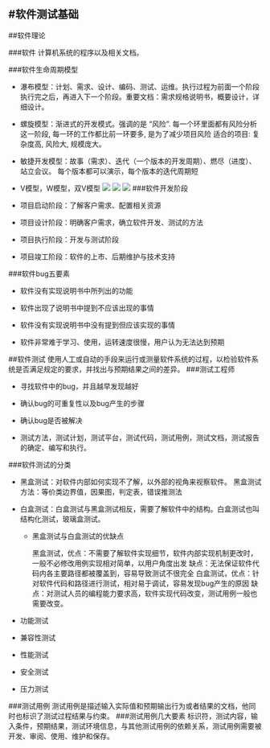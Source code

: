 #软件测试基础
---

##软件理论

###软件
  计算机系统的程序以及相关文档。

###软件生命周期模型

-  瀑布模型：计划、需求、设计、编码、测试、运维。执行过程为前面一个阶段执行完之后，再进入下一个阶段。重要文档：需求规格说明书，概要设计，详细设计。

-  螺旋模型：渐进式的开发模式。强调的是 “风险”. 每一个环里面都有风险分析这一阶段, 每一环的工作都比前一环要多, 是为了减少项目风险
  适合的项目: 复杂度高, 风险大, 规模庞大。

-  敏捷开发模型：故事（需求）、迭代（一个版本的开发周期）、燃尽（进度）、站立会议。   每个版本都可以演示，每个版本的迭代周期短

-  V模型，W模型，双V模型
  <image src="./V模型.png"></image>
  <image src="./W模型.png"></image>
  <image src="./双V.png"></image>
###软件开发阶段
- 项目启动阶段：了解客户需求、配置相关资源
- 项目设计阶段：明确客户需求，确立软件开发、测试的方法
- 项目执行阶段：开发与测试阶段
- 项目竣工阶段：软件的上市、后期维护与技术支持

###软件bug五要素
- 软件没有实现说明书中所列出的功能

- 软件出现了说明书中提到不应该出现的事情

- 软件没有实现说明书中没有提到但应该实现的事情

- 软件非常难于学习、使用，运转速度很慢，用户认为无法达到预期

##软件测试
使用人工或自动的手段来运行或测量软件系统的过程，以检验软件系统是否满足规定的要求，并找出与预期结果之间的差异。
###测试工程师
- 寻找软件中的bug，并且越早发现越好

- 确认bug的可重复性以及bug产生的步骤

- 确认bug是否被解决

- 测试方法，测试计划，测试平台，测试代码，测试用例，测试文档，测试报告的确定、编写和执行。

###软件测试的分类
- 黑盒测试：对软件内部如何实现不了解，以外部的视角来视察软件。
    黑盒测试方法：等价类边界值，因果图，判定表，错误推测法

- 白盒测试：白盒测试与黑盒测试相反，需要了解软件中的结构。白盒测试也叫结构化测试，玻璃盒测试。
   - 黑盒测试与白盒测试的优缺点

        黑盒测试，优点：不需要了解软件实现细节，软件内部实现机制更改时，一般不必修改用例实现相对简单，以用户角度出发
        缺点：无法保证软件代码内各主要路径都被覆盖到，容易导致测试不很完全
        白盒测试，优点：针对软件代码和路径进行测试，相对易于调试，容易发现bug产生的原因
        缺点：对测试人员的编程能力要求高，软件实现代码改变，测试用例一般也需要改变。

- 功能测试

- 兼容性测试

- 性能测试

- 安全测试

- 压力测试

###测试用例
测试用例是描述输入实际值和预期输出行为或者结果的文档，他同时也标识了测试过程结果与约束。
###测试用例几大要素
标识符，测试内容，输入条件，预期结果，测试环境信息，与其他测试用例的依赖关系，测试用例需要被开发、审阅、使用、维护和保存。